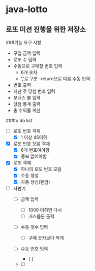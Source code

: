 # java-lotto
로또 미션 진행을 위한 저장소
---
###기능 요구 사항
- 구입 금액 입력
- 로또 수 입력
- 수동으로 구매할 번호 입력
    - 6개 숫자
    - ','로 구분
    -return으로 다음 수동 입력
- 번호 출력
- 지난 주 당첨 번호 입력
- 보너스 볼 입력
- 당첨 통계 출력
- 총 수익률 계산

###to do list
- [ ] 로또 번호 객체
    - [x] 1 이상 45이하
- [x] 로또 번호 모음 객체
    - [x] 6개 번호여야함
    - [x] 중복 없어야함
- [x] 로또 객체
    - [x] 하나의 로또 번호 모음
    - [x] 수동 생성
    - [x] 자동 생성(랜덤)
- [ ] 자판기
    - [ ] 금액 입력
        - [ ] 1000 이하면 다시
        - [ ] 거스름돈 출력
    - [ ] 수동 갯수 입력
        - [ ] 구매 숫자보다 적게
    - [ ] 수동 번호 입력
        - [ ] 
    
    - [ ]